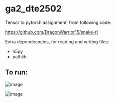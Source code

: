# ga2_dte2502

Tensor to pytorch assignment, from following code:

https://github.com/DragonWarrior15/snake-rl

Extra dependecncies, for reading and writing files:
<ul>
<li>h5py</li>
<li>pathlib</li>
</ul>

<h2>To run:</h2>

![image](https://github.com/roblar085/ga2_dte2502/assets/113696605/fddd7c56-d32b-46fe-83ef-4b6fc867d361)

![image](https://github.com/roblar085/ga2_dte2502/assets/113696605/65b504cc-a74e-4f57-9533-70917c78c45d)

